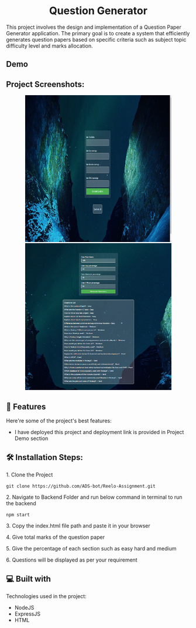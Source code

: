 <h1 align="center" id="title">Question Generator</h1>

<p id="description">This project involves the design and implementation of a Question Paper Generator application. The primary goal is to create a system that efficiently generates question papers based on specific criteria such as subject topic difficulty level and marks allocation.</p>

<h2>Demo</h2>
<h2>Project Screenshots:</h2>

<center>
<img src="Frontend/assets/images/s1.png" alt="s1" width="400" height="400">
<img src="Frontend/assets/images/s2.png" alt="s2" width="400" height="400">
</center>
  
<h2>🧐 Features</h2>

Here're some of the project's best features:

*   I have deployed this project and deployment link is provided in Project Demo section

<h2>🛠️ Installation Steps:</h2>

<p>1. Clone the Project</p>

```
git clone https://github.com/ADS-bot/Reelo-Assignment.git
```

<p>2. Navigate to Backend Folder and run below command in terminal to run the backend</p>

```
npm start
```

<p>3. Copy the index.html file path and paste it in your browser</p>

<p>4. Give total marks of the question paper</p>

<p>5. Give the percentage of each section such as easy hard and medium</p>

<p>6. Questions will be displayed as per your requirement</p>

  
  
<h2>💻 Built with</h2>

Technologies used in the project:

*   NodeJS
*   ExpressJS
*   HTML

